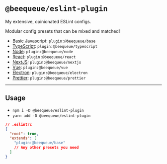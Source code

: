 # `@beequeue/eslint-plugin`

My extensive, opinionated ESLint configs.

Modular config presets that can be mixed and matched!

- [Basic Javascript](./src/config/base.ts): `plugin:@beequeue/base`
- [TypeScript](./src/config/typescript.ts): `plugin:@beequeue/typescript`
- [Node](./src/config/node.ts): `plugin:@beequeue/node`
- [React](./src/config/react.ts): `plugin:@beequeue/react`
- [NextJS](./src/config/nextjs.ts): `plugin:@beequeue/nextjs`
- [Vue](./src/config/vue.ts): `plugin:@beequeue/vue`
- [Electron](./src/config/electron.ts): `plugin:@beequeue/electron`
- [Prettier](./src/config/prettier.ts): `plugin:@beequeue/prettier`

---

## Usage

- `npm i -D @beequeue/eslint-plugin`
- `yarn add -D @beequeue/eslint-plugin`

```json
// .eslintrc
{
  "root": true,
  "extends": [
    "plugin:@beequeue/base"
    // Any other presets you need 
  ]
}
```
